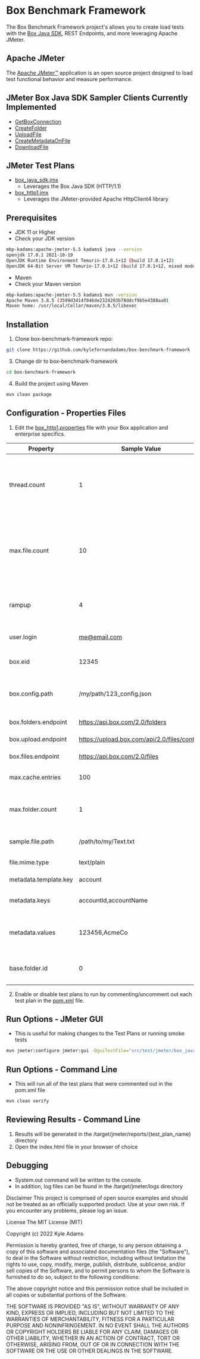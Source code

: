 Box Benchmark Framework
==================
The Box Benchmark Framework project's allows you to create load tests with the [Box Java SDK](https://github.com/box/box-java-sdk), REST Endpoints, and more leveraging Apache JMeter. 

Apache JMeter
-------------
The [Apache JMeter™](http://jmeter.apache.org/) application is an open source project designed to load test functional behavior and measure performance. 


JMeter Box Java SDK Sampler Clients Currently Implemented
------------------------------------------------
* [GetBoxConnection](https://github.com/kylefernandadams/box-benchmark-framework/blob/master/src/main/java/com/box/platform/jmeter/sampler/GetBoxConnection.java)
* [CreateFolder](https://github.com/kylefernandadams/box-benchmark-framework/blob/master/src/main/java/com/box/platform/jmeter/sampler/CreateFolder.java)
* [UploadFile](https://github.com/kylefernandadams/box-benchmark-framework/blob/master/src/main/java/com/box/platform/jmeter/sampler/UploadFile.java)
* [CreateMetadataOnFile](https://github.com/kylefernandadams/box-benchmark-framework/blob/master/src/main/java/com/box/platform/jmeter/sampler/CreateMetadataOnFile.java)
* [DownloadFile](https://github.com/kylefernandadams/box-benchmark-framework/blob/master/src/main/java/com/box/platform/jmeter/sampler/DownloadFile.java)


JMeter Test Plans
-----------------
* [box_java_sdk.jmx](https://github.com/kylefernandadams/box-benchmark-framework/blob/master/src/test/jmeter/box_java_sdk.jmx)
  * Leverages the Box Java SDK (HTTP/1.1)
* [box_http1.jmx](https://github.com/kylefernandadams/box-benchmark-framework/blob/master/src/test/jmeter/box_http1.jmx)
  * Leverages the JMeter-provided Apache HttpClient4 library

Prerequisites
-------------
* JDK 11 or Higher
* Check your JDK version
```bash
mbp-kadams:apache-jmeter-5.5 kadams$ java --version
openjdk 17.0.1 2021-10-19
OpenJDK Runtime Environment Temurin-17.0.1+12 (build 17.0.1+12)
OpenJDK 64-Bit Server VM Temurin-17.0.1+12 (build 17.0.1+12, mixed mode, sharing)
```
* Maven
* Check your Maven version
```bash
mbp-kadams:apache-jmeter-5.5 kadams$ mvn -version
Apache Maven 3.8.5 (3599d3414f046de2324203b78ddcf9b5e4388aa0)
Maven home: /usr/local/Cellar/maven/3.8.5/libexec
```

Installation
------------
1. Clone box-benchmark-framework repo:
```bash
git clone https://github.com/kylefernandadams/box-benchmark-framework
```
3. Change dir to box-benchmark-framework
```bash
cd box-benchmark-framework
```
4. Build the project using Maven
```bash
mvn clean package
```

Configuration - Properties Files
-------------
1. Edit the [box_http1.properties](https://github.com/kylefernandadams/box-benchmark-framework/blob/master/src/test/jmeter/box_http1.properties) file with your Box application and enterprise specifics.

| Property              | Sample Value                                 | Description                                                                                                                                     |
|-----------------------|----------------------------------------------|-------------------------------------------------------------------------------------------------------------------------------------------------|
| thread.count          | 1                                            | Number of threads or users to use. Keep this at 1 for now. <br/> ***Recommendation***: Start with a low number (thread.count=1)                 |
| max.file.count        | 10                                           | Total number of files to include in the load test <br/> ***Recommendation***: Start with a low number (max.file.count=1) and gradually increase |
| rampup                | 4                                            | Amount of time in seconds to ramp up before executing test threads                                                                              |
| user.login            | me@email.com                                 | Email address for the user to run the tests as                                                                                                  |
| box.eid               | 12345                                        | Box Enterprise Id used in Metadata POST requests                                                                                                |
| box.config.path       | /my/path/123_config.json                     | Path to the Box application config JSON file used for instantiating JWT connections                                                             |
| box.folders.endpoint  | https://api.box.com/2.0/folders              | Endpoint for Box folders                                                                                                                        |
| box.upload.endpoint   | https://upload.box.com/api/2.0/files/content | Endpoint for Box file upload                                                                                                                    |
| box.files.endpoint    | https://api.box.com/2.0/files                | Endpoint for Box files                                                                                                                          |
| max.cache.entries     | 100                                          | Access token cache int for Box JWT client                                                                                                       |
| max.folder.count      | 1                                            | Controls how many parent folders to create during the load test                                                                                 |
| sample.file.path      | /path/to/my/Text.txt                         | Path to the sample file used in the load tests                                                                                                  |
| file.mime.type        | text/plain                                   | Mime/type for the sample file                                                                                                                   |
| metadata.template.key | account                                      | Box metadata template key                                                                                                                       |
| metadata.keys         | accountId,accountName                        | Comma-delimited string of metadata attribute keys                                                                                               |
| metadata.values       | 123456,AcmeCo                                | Comma-delimited string of metadata attribute values that pair up with the above keys                                                            |
| base.folder.id        | 0                                            | The base folder to create folders and upload files for the performance test                                                                     |
2. Enable or disable test plans to run by commenting/uncomment out each test plan in the [pom.xml](/pom.xml#L114) file. 

Run Options - JMeter GUI
-------------
* This is useful for making changes to the Test Plans or running smoke tests
```bash
mvn jmeter:configure jmeter:gui -DguiTestFile="src/test/jmeter/box_java_sdk.jmx"
```

Run Options - Command Line
-------------
* This will run all of the test plans that were commented out in the pom.xml file
```bash
mvn clean verify
```

Reviewing Results - Command Line
-------------
1. Results will be generated in the /target/jmeter/reports/{test_plan_name} directory
2. Open the index.html file in your browser of choice

Debugging
------------
* System.out command will be written to the console.
* In addition, log files can be found in the /target/jmeter/logs directory


Disclaimer
This project is comprised of open source examples and should not be treated as an officially supported product. Use at your own risk. If you encounter any problems, please log an issue.

License
The MIT License (MIT)

Copyright (c) 2022 Kyle Adams

Permission is hereby granted, free of charge, to any person obtaining a copy of this software and associated documentation files (the "Software"), to deal in the Software without restriction, including without limitation the rights to use, copy, modify, merge, publish, distribute, sublicense, and/or sell copies of the Software, and to permit persons to whom the Software is furnished to do so, subject to the following conditions:

The above copyright notice and this permission notice shall be included in all copies or substantial portions of the Software.

THE SOFTWARE IS PROVIDED "AS IS", WITHOUT WARRANTY OF ANY KIND, EXPRESS OR IMPLIED, INCLUDING BUT NOT LIMITED TO THE WARRANTIES OF MERCHANTABILITY, FITNESS FOR A PARTICULAR PURPOSE AND NONINFRINGEMENT. IN NO EVENT SHALL THE AUTHORS OR COPYRIGHT HOLDERS BE LIABLE FOR ANY CLAIM, DAMAGES OR OTHER LIABILITY, WHETHER IN AN ACTION OF CONTRACT, TORT OR OTHERWISE, ARISING FROM, OUT OF OR IN CONNECTION WITH THE SOFTWARE OR THE USE OR OTHER DEALINGS IN THE SOFTWARE.